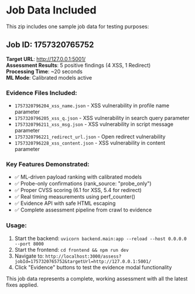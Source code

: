 # Job Data Included

This zip includes one sample job data for testing purposes:

## Job ID: 1757320765752

**Target URL**: http://127.0.0.1:5001/  
**Assessment Results**: 5 positive findings (4 XSS, 1 Redirect)  
**Processing Time**: ~20 seconds  
**ML Mode**: Calibrated models active  

### Evidence Files Included:
- `1757320796204_xss_name.json` - XSS vulnerability in profile name parameter
- `1757320796205_xss_q.json` - XSS vulnerability in search query parameter  
- `1757320796211_xss_msg.json` - XSS vulnerability in script message parameter
- `1757320796221_redirect_url.json` - Open redirect vulnerability
- `1757320796228_xss_content.json` - XSS vulnerability in content parameter

### Key Features Demonstrated:
- ✅ ML-driven payload ranking with calibrated models
- ✅ Probe-only confirmations (rank_source: "probe_only")
- ✅ Proper CVSS scoring (6.1 for XSS, 5.4 for redirect)
- ✅ Real timing measurements using perf_counter()
- ✅ Evidence API with safe HTML escaping
- ✅ Complete assessment pipeline from crawl to evidence

### Usage:
1. Start the backend: `uvicorn backend.main:app --reload --host 0.0.0.0 --port 8000`
2. Start the frontend: `cd frontend && npm run dev`
3. Navigate to: `http://localhost:3000/assess?jobId=1757320765752&targetUrl=http://127.0.0.1:5001/`
4. Click "Evidence" buttons to test the evidence modal functionality

This job data represents a complete, working assessment with all the latest fixes applied.
